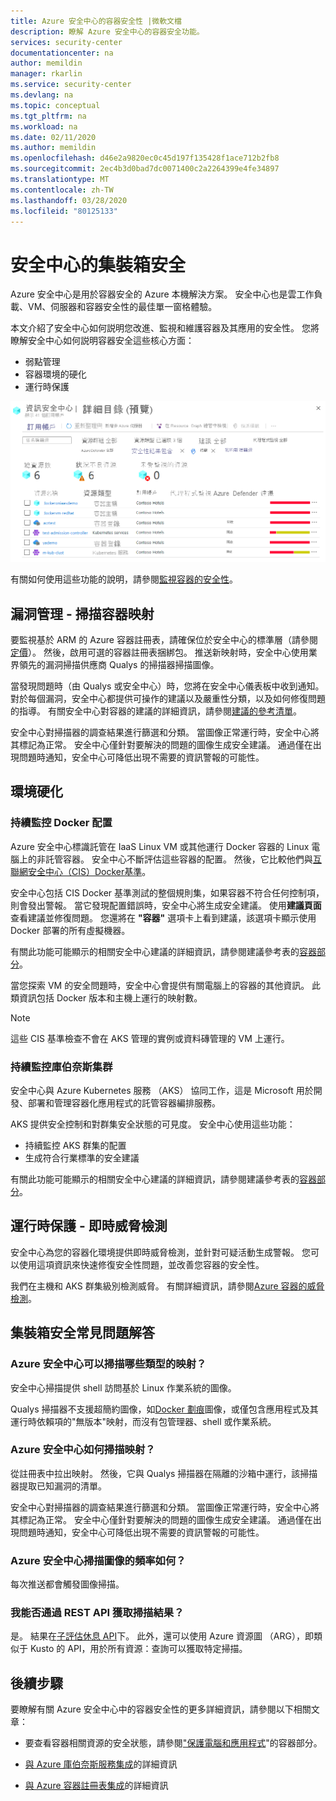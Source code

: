 ```yaml
---
title: Azure 安全中心的容器安全性 |微軟文檔
description: 瞭解 Azure 安全中心的容器安全功能。
services: security-center
documentationcenter: na
author: memildin
manager: rkarlin
ms.service: security-center
ms.devlang: na
ms.topic: conceptual
ms.tgt_pltfrm: na
ms.workload: na
ms.date: 02/11/2020
ms.author: memildin
ms.openlocfilehash: d46e2a9820ec0c45d197f135428f1ace712b2fb8
ms.sourcegitcommit: 2ec4b3d0bad7dc0071400c2a2264399e4fe34897
ms.translationtype: MT
ms.contentlocale: zh-TW
ms.lasthandoff: 03/28/2020
ms.locfileid: "80125133"
---
```

# <a name="container-security-in-security-center"></a>安全中心的集裝箱安全

Azure 安全中心是用於容器安全的 Azure 本機解決方案。 安全中心也是雲工作負載、VM、伺服器和容器安全性的最佳單一窗格體驗。

本文介紹了安全中心如何説明您改進、監視和維護容器及其應用的安全性。 您將瞭解安全中心如何説明容器安全這些核心方面：

* 弱點管理
* 容器環境的硬化
* 運行時保護

[![Azure 安全中心的容器安全選項卡](media/container-security/container-security-tab.png)](media/container-security/container-security-tab.png#lightbox)

有關如何使用這些功能的說明，請參閱[監視容器的安全性](monitor-container-security.md)。

## <a name="vulnerability-management---scanning-container-images"></a>漏洞管理 - 掃描容器映射
要監視基於 ARM 的 Azure 容器註冊表，請確保位於安全中心的標準層（請參閱[定價](/azure/security-center/security-center-pricing)）。 然後，啟用可選的容器註冊表捆綁包。 推送新映射時，安全中心使用業界領先的漏洞掃描供應商 Qualys 的掃描器掃描圖像。

當發現問題時（由 Qualys 或安全中心）時，您將在安全中心儀表板中收到通知。 對於每個漏洞，安全中心都提供可操作的建議以及嚴重性分類，以及如何修復問題的指導。 有關安全中心對容器的建議的詳細資訊，請參閱[建議的參考清單](recommendations-reference.md#recs-containers)。

安全中心對掃描器的調查結果進行篩選和分類。 當圖像正常運行時，安全中心將其標記為正常。 安全中心僅針對要解決的問題的圖像生成安全建議。 通過僅在出現問題時通知，安全中心可降低出現不需要的資訊警報的可能性。

## <a name="environment-hardening"></a>環境硬化

### <a name="continuous-monitoring-of-your-docker-configuration"></a>持續監控 Docker 配置
Azure 安全中心標識託管在 IaaS Linux VM 或其他運行 Docker 容器的 Linux 電腦上的非託管容器。 安全中心不斷評估這些容器的配置。 然後，它比較他們與[互聯網安全中心（CIS）Docker基準](https://www.cisecurity.org/benchmark/docker/)。

安全中心包括 CIS Docker 基準測試的整個規則集，如果容器不符合任何控制項，則會發出警報。 當它發現配置錯誤時，安全中心將生成安全建議。 使用**建議頁面**查看建議並修復問題。 您還將在 **"容器"** 選項卡上看到建議，該選項卡顯示使用 Docker 部署的所有虛擬機器。 

有關此功能可能顯示的相關安全中心建議的詳細資訊，請參閱建議參考表的[容器部分](recommendations-reference.md#recs-containers)。

當您探索 VM 的安全問題時，安全中心會提供有關電腦上的容器的其他資訊。 此類資訊包括 Docker 版本和主機上運行的映射數。 

>[!NOTE]
> 這些 CIS 基準檢查不會在 AKS 管理的實例或資料磚管理的 VM 上運行。

### <a name="continuous-monitoring-of-your-kubernetes-clusters"></a>持續監控庫伯奈斯集群
安全中心與 Azure Kubernetes 服務 （AKS） 協同工作，這是 Microsoft 用於開發、部署和管理容器化應用程式的託管容器編排服務。

AKS 提供安全控制和對群集安全狀態的可見度。 安全中心使用這些功能：
* 持續監控 AKS 群集的配置
* 生成符合行業標準的安全建議

有關此功能可能顯示的相關安全中心建議的詳細資訊，請參閱建議參考表的[容器部分](recommendations-reference.md#recs-containers)。

## <a name="run-time-protection---real-time-threat-detection"></a>運行時保護 - 即時威脅檢測

安全中心為您的容器化環境提供即時威脅檢測，並針對可疑活動生成警報。 您可以使用這項資訊來快速修復安全性問題，並改善您容器的安全性。

我們在主機和 AKS 群集級別檢測威脅。 有關詳細資訊，請參閱[Azure 容器的威脅檢測](threat-protection.md#azure-containers)。


## <a name="container-security-faq"></a>集裝箱安全常見問題解答

### <a name="what-types-of-images-can-azure-security-center-scan"></a>Azure 安全中心可以掃描哪些類型的映射？
安全中心掃描提供 shell 訪問基於 Linux 作業系統的圖像。 

Qualys 掃描器不支援超簡約圖像，如[Docker 劃痕](https://hub.docker.com/_/scratch/)圖像，或僅包含應用程式及其運行時依賴項的"無版本"映射，而沒有包管理器、shell 或作業系統。

### <a name="how-does-azure-security-center-scan-an-image"></a>Azure 安全中心如何掃描映射？
從註冊表中拉出映射。 然後，它與 Qualys 掃描器在隔離的沙箱中運行，該掃描器提取已知漏洞的清單。

安全中心對掃描器的調查結果進行篩選和分類。 當圖像正常運行時，安全中心將其標記為正常。 安全中心僅針對要解決的問題的圖像生成安全建議。 通過僅在出現問題時通知，安全中心可降低出現不需要的資訊警報的可能性。

### <a name="how-often-does-azure-security-center-scan-my-images"></a>Azure 安全中心掃描圖像的頻率如何？
每次推送都會觸發圖像掃描。

### <a name="can-i-get-the-scan-results-via-rest-api"></a>我能否通過 REST API 獲取掃描結果？
是。 結果在[子評估休息 API](/rest/api/securitycenter/subassessments/list/)下。 此外，還可以使用 Azure 資源圖 （ARG），即類似于 Kusto 的 API，用於所有資源：查詢可以獲取特定掃描。
 

## <a name="next-steps"></a>後續步驟

要瞭解有關 Azure 安全中心中的容器安全性的更多詳細資訊，請參閱以下相關文章：

* 要查看容器相關資源的安全狀態，請參閱["保護電腦和應用程式](security-center-virtual-machine-protection.md#containers)"的容器部分。

* [與 Azure 庫伯奈斯服務集成](azure-kubernetes-service-integration.md)的詳細資訊

* [與 Azure 容器註冊表集成](azure-container-registry-integration.md)的詳細資訊